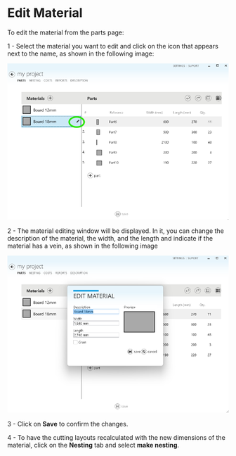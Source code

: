 ﻿# Edit Material

To edit the material from the parts page:

1 - Select the material you want to edit and click on the icon that appears next to the name, as shown in the following image:

![Edit material](./edit-material/editMaterial.png)

2 - The material editing window will be displayed. In it, you can change the description of the material, the width, and the length and indicate if the material has a vein, as shown in the following image

![Edit material details](./edit-material/editMaterialDetails.png)

3 - Click on **Save** to confirm the changes.

4 - To have the cutting layouts recalculated with the new dimensions of the material, click on the **Nesting** tab and select **make nesting**.
